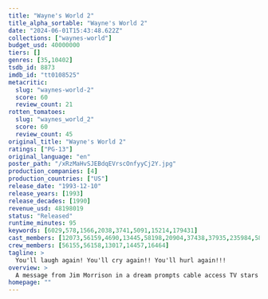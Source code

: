 ```yaml
---
title: "Wayne's World 2"
title_alpha_sortable: "Wayne's World 2"
date: "2024-06-01T15:43:48.622Z"
collections: ["waynes-world"]
budget_usd: 40000000
tiers: []
genres: [35,10402]
tsdb_id: 8873
imdb_id: "tt0108525"
metacritic:
  slug: "waynes-world-2"
  score: 60
  review_count: 21
rotten_tomatoes:
  slug: "waynes_world_2"
  score: 60
  review_count: 45
original_title: "Wayne's World 2"
ratings: ["PG-13"]
original_language: "en"
poster_path: "/xRzMaHvSJEBdqEVrscOnfyyCj2Y.jpg"
production_companies: [4]
production_countries: ["US"]
release_date: "1993-12-10"
release_years: [1993]
release_decades: [1990]
revenue_usd: 48198019
status: "Released"
runtime_minutes: 95
keywords: [6029,578,1566,2038,3741,5091,15214,179431]
cast_members: [12073,56159,4690,13445,58198,20904,37438,37935,235984,58691,59410,53684,326,69597,6008,14991,10017,51857,7166,6906,53916,1175467,46423,18982]
crew_members: [56155,56158,13017,14457,16464]
tagline: >
  You'll laugh again! You'll cry again!! You'll hurl again!!!
overview: >
  A message from Jim Morrison in a dream prompts cable access TV stars Wayne and Garth to put on a rock concert, "Waynestock," with Aerosmith as headliners. But amid the preparations, Wayne frets that a record producer is putting the moves on his girlfriend, Cassandra, while Garth handles the advances of mega-babe Honey Hornee.
homepage: ""
---
```

